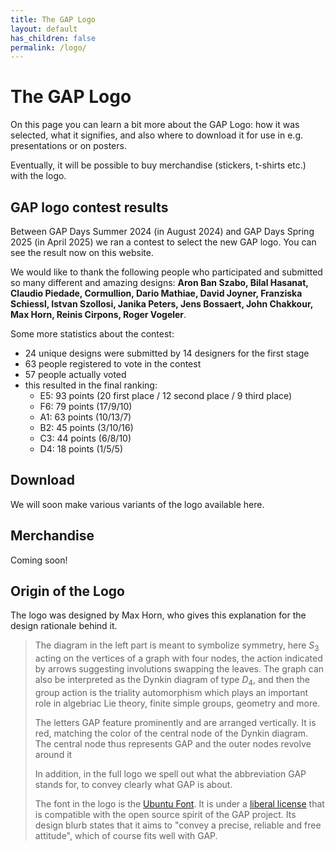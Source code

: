 ```yaml
---
title: The GAP Logo
layout: default
has_children: false
permalink: /logo/
---
```


# The GAP Logo

On this page you can learn a bit more about the GAP Logo: how it was selected,
what it signifies, and also where to download it for use in e.g. presentations
or on posters.

Eventually, it will be possible to buy merchandise (stickers, t-shirts etc.) with the logo.

## GAP logo contest results

Between GAP Days Summer 2024 (in August 2024) and GAP Days Spring 2025 (in April 2025)
we ran a contest to select the new GAP logo. You can see the result now on this
website.

We would like to thank the following people who participated and submitted so many different
and amazing designs:
**Aron Ban Szabo, Bilal Hasanat, Claudio Piedade, Cormullion, Dario Mathiae, David Joyner, Franziska Schiessl, Istvan Szollosi, Janika Peters, Jens Bossaert, John Chakkour, Max Horn, Reinis Cirpons, Roger Vogeler**.


Some more statistics about the contest:
- 24 unique designs were submitted by 14 designers for the first stage
- 63 people registered to vote in the contest
- 57 people actually voted
- this resulted in the final ranking:
  - E5: 93 points (20 first place / 12 second place / 9 third place)
  - F6: 79 points (17/9/10)
  - A1: 63 points (10/13/7)
  - B2: 45 points (3/10/16)
  - C3: 44 points (6/8/10)
  - D4: 18 points (1/5/5)

## Download

We will soon make various variants of the logo available here.

## Merchandise

Coming soon!

## Origin of the Logo

The logo was designed by Max Horn, who gives this explanation for the
design rationale behind it.

> The diagram in the left part is meant to symbolize symmetry, here $S_3$
> acting on the vertices of a graph with four nodes, the action indicated by
> arrows suggesting involutions swapping the leaves. The graph can also be
> interpreted as the Dynkin diagram of type $D_4$, and then the group action
> is the triality automorphism which plays an important role in algebriac Lie
> theory, finite simple groups, geometry and more.
> 
> The letters GAP feature prominently and are arranged vertically. It is red,
> matching the color of the central node of the Dynkin diagram. The central node
> thus represents GAP and the outer nodes revolve around it
> 
> In addition, in the full logo we spell out what the abbreviation GAP stands
> for, to convey clearly what GAP is about.
> 
> The font in the logo is the [Ubuntu Font](https://design.ubuntu.com/font/). It
> is under a [liberal license](https://ubuntu.com/legal/font-licence) that is
> compatible with the open source spirit of the GAP project. Its design blurb
> states that it aims to "convey a precise, reliable and free attitude", which
> of course fits well with GAP.
